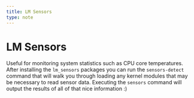 ```yaml
---
title: LM Sensors
type: note
---
```


# LM Sensors

Useful for monitoring system statistics such as CPU core temperatures. After
installing the `lm_sensors` packages you can run the `sensors-detect` command
that will walk you through loading any kernel modules that may be necessary to
read sensor data. Executing the `sensors` command will output the results of
all of that nice information :)

